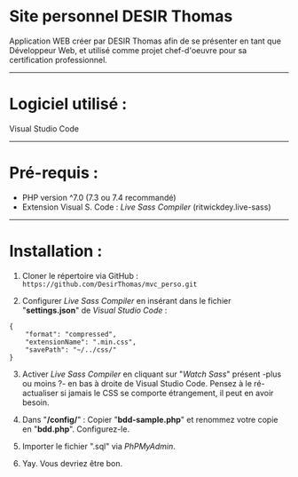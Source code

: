 # Site personnel DESIR Thomas

Application WEB créer par DESIR Thomas afin de se présenter en tant que Développeur Web, et utilisé comme projet chef-d'oeuvre pour sa certification professionnel.

------------  
# Logiciel utilisé :

Visual Studio Code

------------  
# Pré-requis :

* PHP version ^7.0 (7.3 ou 7.4 recommandé)
* Extension Visual S. Code : *Live Sass Compiler* (ritwickdey.live-sass)

------------  
# Installation :
1. Cloner le répertoire via GitHub :
`https://github.com/DesirThomas/mvc_perso.git`

2. Configurer *Live Sass Compiler* en insérant dans le fichier "**settings.json**" de *Visual Studio Code* :
```
{
	"format": "compressed",
	"extensionName": ".min.css",
	"savePath": "~/../css/"
}
```

3. Activer *Live Sass Compiler* en cliquant sur "*Watch Sass*" présent -plus ou moins ?- en bas à droite de Visual Studio Code. Pensez à le ré-actualiser si jamais le CSS se comporte étrangement, il peut en avoir besoin.

4. Dans "**/config/**" :
Copier "**bdd-sample.php**" et renommez votre copie en "**bdd.php**".
Configurez-le.

5. Importer le fichier ".sql" via *PhPMyAdmin*.

6. Yay. Vous devriez être bon.